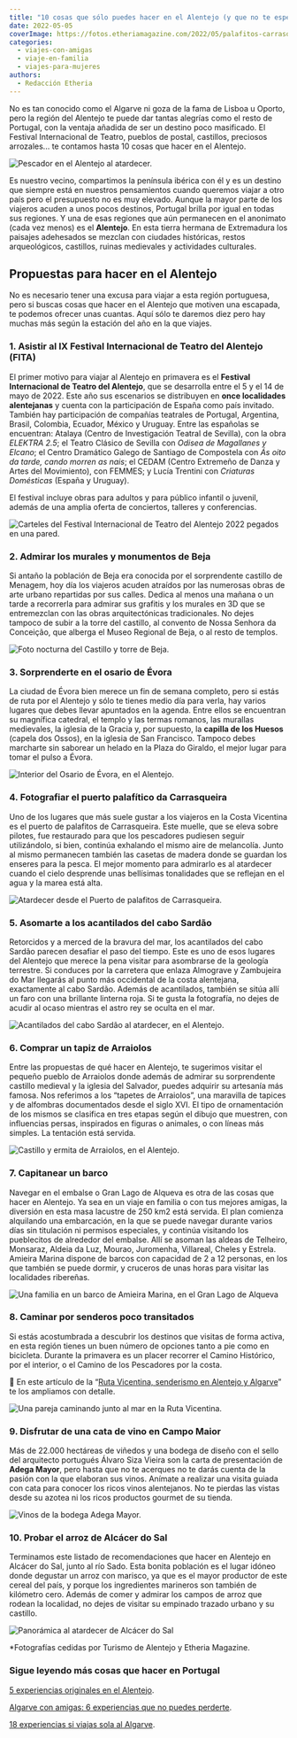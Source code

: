 ```yaml
---
title: "10 cosas que sólo puedes hacer en el Alentejo (y que no te esperas)"
date: 2022-05-05
coverImage: https://fotos.etheriamagazine.com/2022/05/palafitos-carrasqueira.jpg
categories: 
  - viajes-con-amigas
  - viaje-en-familia
  - viajes-para-mujeres
authors: 
  - Redacción Etheria
---
```


No es tan conocido como el Algarve ni goza de la fama de Lisboa u Oporto, pero la región del Alentejo te puede dar tantas alegrías como el resto de Portugal, con la ventaja añadida de ser un destino poco masificado. El Festival Internacional de Teatro, pueblos de postal, castillos, preciosos arrozales... te contamos hasta 10 cosas que hacer en el Alentejo.

![Pescador en el Alentejo al atardecer.](https://fotos.etheriamagazine.com/2022/05/palafitos-carrasqueira.jpg "Pescador en el Alentejo. © Eduardo Goody")

Es nuestro vecino, compartimos la península ibérica con él y es un destino que siempre 
está en nuestros pensamientos cuando queremos viajar a otro país pero el presupuesto no 
es muy elevado. Aunque la mayor parte de los viajeros acuden a unos pocos destinos, 
Portugal brilla por igual en todas sus regiones. Y una de esas regiones que aún 
permanecen en el anonimato (cada vez menos) es el **Alentejo**. En esta tierra hermana 
de Extremadura los paisajes adehesados se mezclan con ciudades históricas, restos 
arqueológicos, castillos, ruinas medievales y actividades culturales. 

## Propuestas para hacer en el Alentejo

No es necesario tener una excusa para viajar a esta región portuguesa, pero si buscas 
cosas que hacer en el Alentejo que motiven una escapada, te podemos ofrecer unas 
cuantas. Aquí sólo te daremos diez pero hay muchas más según la estación del año en la 
que viajes. 

### 1\. Asistir al IX Festival Internacional de Teatro del Alentejo (FITA)

El primer motivo para viajar al Alentejo en primavera es el **Festival Internacional de 
Teatro del Alentejo**, que se desarrolla entre el 5 y el 14 de mayo de 2022. Este año 
sus escenarios se distribuyen en **once localidades alentejanas** y cuenta con la 
participación de España como país invitado. También hay participación de compañías 
teatrales de Portugal, Argentina, Brasil, Colombia, Ecuador, México y Uruguay. Entre las 
españolas se encuentran: Atalaya (Centro de Investigación Teatral de Sevilla), con la 
obra _ELEKTRA 2.5_; el Teatro Clásico de Sevilla con _Odisea de Magallanes y Elcano_; el 
Centro Dramático Galego de Santiago de Compostela con _Ás oito da tarde, cando morren as 
nais_; el CEDAM (Centro Extremeño de Danza y Artes del Movimiento), con FEMMES; y Lucía 
Trentini con _Criaturas Domésticas_ (España y Uruguay). 

El festival incluye obras para adultos y para público infantil o juvenil, además de una 
amplia oferta de conciertos, talleres y conferencias. 

![Carteles del Festival Internacional de Teatro del Alentejo 2022 pegados en una pared.](https://fotos.etheriamagazine.com/2022/05/Cartel-FITA-2022.jpg "Carteles del Festival Internacional de Teatro del Alentejo.")

### 2\. Admirar los murales y monumentos de Beja

Si antaño la población de Beja era conocida por el sorprendente castillo de Menagem, hoy 
día los viajeros acuden atraídos por las numerosas obras de arte urbano repartidas por 
sus calles. Dedica al menos una mañana o un tarde a recorrerla para admirar sus grafitis 
y los murales en 3D que se entremezclan con las obras arquitectónicas tradicionales. No 
dejes tampoco de subir a la torre del castillo, al convento de Nossa Senhora da 
Conceição, que alberga el Museo Regional de Beja, o al resto de templos. 

![Foto nocturna del Castillo y torre de Beja.](https://fotos.etheriamagazine.com/2022/05/torre-Beja.jpg "Castillo y torre de Beja.")

### 3\. Sorprenderte en el osario de Évora

La ciudad de Évora bien merece un fin de semana completo, pero si estás de ruta por el 
Alentejo y sólo te tienes medio día para verla, hay varios lugares que debes llevar 
apuntados en la agenda. Entre ellos se encuentran su magnífica catedral, el templo y las 
termas romanos, las murallas medievales, la iglesia de la Gracia y, por supuesto, la 
**capilla de los Huesos** (capela dos Ossos), en la iglesia de San Francisco. Tampoco 
debes marcharte sin saborear un helado en la Plaza do Giraldo, el mejor lugar para tomar 
el pulso a Évora. 

![Interior del Osario de Évora, en el Alentejo.](https://fotos.etheriamagazine.com/2022/05/osario-Evora.jpg "Osario de Évora.")

### 4. Fotografiar el puerto palafítico da Carrasqueira

Uno de los lugares que más suele gustar a los viajeros en la Costa Vicentina es el 
puerto de palafitos de Carrasqueira. Este muelle, que se eleva sobre pilotes, fue 
restaurado para que los pescadores pudiesen seguir utilizándolo, si bien, continúa 
exhalando el mismo aire de melancolía. Junto al mismo permanecen también las casetas de 
madera donde se guardan los enseres para la pesca. El mejor momento para admirarlo es al 
atardecer cuando el cielo desprende unas bellísimas tonalidades que se reflejan en el 
agua y la marea está alta. 

![Atardecer desde el Puerto de palafitos de Carrasqueira.](https://fotos.etheriamagazine.com/2022/05/muelle-palafitos-Carrasqueira.jpg "Puerto de palafitos de Carrasqueira.")

### 5\. Asomarte a los acantilados del cabo Sardão

Retorcidos y a merced de la bravura del mar, los acantilados del cabo Sardão parecen 
desafiar el paso del tiempo. Este es uno de esos lugares del Alentejo que merece la pena 
visitar para asombrarse de la geología terrestre. Si conduces por la carretera que 
enlaza Almograve y Zambujeira do Mar llegarás al punto más occidental de la costa 
alentejana, exactamente al cabo Sardão. Además de acantilados, también se sitúa allí un 
faro con una brillante linterna roja. Si te gusta la fotografía, no dejes de acudir al 
ocaso mientras el astro rey se oculta en el mar. 

![Acantilados del cabo Sardão al atardecer, en el Alentejo.](https://fotos.etheriamagazine.com/2022/05/que-ver-alentejo-Cabo-Sardao.jpg "Acantilados del cabo Sardão.")

### 6\. Comprar un tapiz de Arraiolos

Entre las propuestas de qué hacer en Alentejo, te sugerimos visitar el pequeño pueblo de 
Arraiolos donde además de admirar su sorprendente castillo medieval y la iglesia del 
Salvador, puedes adquirir su artesanía más famosa. Nos referimos a los “tapetes de 
Arraiolos”, una maravilla de tapices y de alfombras documentados desde el siglo XVI. El 
tipo de ornamentación de los mismos se clasifica en tres etapas según el dibujo que 
muestren, con influencias persas, inspirados en figuras o animales, o con líneas más 
simples. La tentación está servida. 

![Castillo y ermita de Arraiolos, en el Alentejo.](https://fotos.etheriamagazine.com/2022/05/alentejo-Arraiolos.jpg "Pueblo de Arraiolos, en el Alentejo.")

### 7\. Capitanear un barco

Navegar en el embalse o Gran Lago de Alqueva es otra de las cosas que hacer en Alentejo. 
Ya sea en un viaje en familia o con tus mejores amigas, la diversión en esta masa 
lacustre de 250 km2 está servida. El plan comienza alquilando una embarcación, en la que 
se puede navegar durante varios días sin titulación ni permisos especiales, y continúa 
visitando los pueblecitos de alrededor del embalse. Allí se asoman las aldeas de 
Telheiro, Monsaraz, Aldeia da Luz, Mourao, Juromenha, Villareal, Cheles y Estrela. 
Amieira Marina dispone de barcos con capacidad de 2 a 12 personas, en los que también se 
puede dormir, y cruceros de unas horas para visitar las localidades ribereñas. 

![Una familia en un barco de Amieira Marina, en el Gran Lago de Alqueva](https://fotos.etheriamagazine.com/2022/05/alentejo-Amieira-Marina.jpg "© Barco de Amieira Marina, en el Gran Lago de Alqueva.")

### 8\. Caminar por senderos poco transitados

Si estás acostumbrada a descubrir los destinos que visitas de forma activa, en esta 
región tienes un buen número de opciones tanto a pie como en bicicleta. Durante la 
primavera es un placer recorrer el Camino Histórico, por el interior, o el Camino de los 
Pescadores por la costa. 

📌 En este artículo de la “[Ruta Vicentina, senderismo en Alentejo y 
Algarve](https://etheriamagazine.com/2018/07/25/ruta-vicentina-en-alentejo-y-algarve-mujeres-aventura-portugal/)” 
te los ampliamos con detalle. 

![Una pareja caminando junto al mar en la Ruta Vicentina.](https://fotos.etheriamagazine.com/2022/05/Alentejo-Ruta-Vicentina.jpg "Ruta Vicentina, en el Alentejo.")

### 9\. Disfrutar de una cata de vino en Campo Maior

Más de 22.000 hectáreas de viñedos y una bodega de diseño con el sello del arquitecto 
portugués Álvaro Siza Vieira son la carta de presentación de **Adega Mayor**, pero hasta 
que no te acerques no te darás cuenta de la pasión con la que elaboran sus vinos. 
Anímate a realizar una visita guiada con cata para conocer los ricos vinos alentejanos. 
No te pierdas las vistas desde su azotea ni los ricos productos gourmet de su tienda. 

![Vinos de la bodega Adega Mayor.](https://fotos.etheriamagazine.com/2018/11/adega-mayor-bodega-alentejo.jpg "Vinos de la bodega Adega Mayor. © Etheria Magazine")

### 10\. Probar el arroz de Alcácer do Sal

Terminamos este listado de recomendaciones que hacer en Alentejo en Alcácer do Sal, 
junto al río Sado. Esta bonita población es el lugar idóneo donde degustar un arroz con 
marisco, ya que es el mayor productor de este cereal del país, y porque los ingredientes 
marineros son también de kilómetro cero. Además de comer y admirar los campos de arroz 
que rodean la localidad, no dejes de visitar su empinado trazado urbano y su castillo. 

![Panorámica al atardecer de Alcácer do Sal](https://fotos.etheriamagazine.com/2022/05/alentejo-Alcacer-Do-Sal.jpg "Alcácer do Sal al atardecer.")

\*Fotografías cedidas por Turismo de Alentejo y Etheria Magazine. 

### Sigue leyendo más cosas que hacer en Portugal

[5 experiencias originales en el 
Alentejo](https://etheriamagazine.com/2018/11/08/5-experiencias-con-amigas-en-el-alentejo/). 

[Algarve con amigas: 6 experiencias que no puedes 
perderte](https://etheriamagazine.com/2021/10/07/planes-imprescindibles-algarve-con-amigas/). 

[18 experiencias si viajas sola al 
Algarve](https://etheriamagazine.com/2020/08/07/18-experiencias-si-viajas-sola-al-algarve/).
